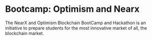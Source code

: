 # Bootcamp: Optimism and Nearx
The NearX and Optimism Blockchain BootCamp and Hackathon is an initiative to prepare students for the most innovative market of all, the blockchain market.
